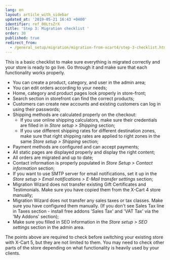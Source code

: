 ```yaml
---
lang: en
layout: article_with_sidebar
updated_at: '2019-05-21 16:43 +0400'
identifier: ref_00LtsZrX
title: 'Step 3: Migration checklist '
order: 30
published: true
redirect_from:
  - /general_setup/migration/migration-from-xcart4/step-3-checklist.html
---
```

This is a basic checklist to make sure everything is migrated correctly and your store is ready to go live. Go through it and make sure that each functionality works properly.

- You can create a product, category, and user in the admin area;
- You can edit orders according to your needs;
- Home, category and product pages look properly in store-front;
- Search section in storefront can find the correct products;
- Customers can create new accounts and existing customers can log in using their passwords;
- Shipping methods are calculated properly on the checkout:
	- If you use online shipping calculators, make sure their credentials are filled in in _Store setup > Shipping_ section; 
	- If you use different shipping rates for different destination zones, make sure that right shipping rates are applied to right zones in the same _Store setup > Shipping_ section;
- Payment methods are configured and can accept payments;
- All static pages are displayed properly and display the right content;
- All orders are migrated and up to date;
- Contact information is properly populated in _Store Setup > Contact information_ section;
- If you want to use SMTP server for email notifications, set it up in the _Store setup > Email notifications > E-Mail transfer settings_ section;
- Migration Wizard does not transfer existing Gift Certificates and Testimonials. Make sure you have copied them from the X-Cart 4 store manually;
- Migration Wizard does not transfer any sales taxes or tax classes. Make sure you have configured them manually. (If you don't see Sales Tax line in Taxes section - install free addons 'Sales Tax' and 'VAT Tax' via the 'My Addons' section);
- Make sure you filled in SEO information in the _Store setup > SEO settings_ section in the admin area.

The points above are required to check before switching your existing store with X-Cart 5, but they are not limited to them. You may need to check other parts of the store depending on what functionality is heavily used by your clients.
